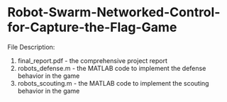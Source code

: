 # Robot-Swarm-Networked-Control-for-Capture-the-Flag-Game
File Description:
1. final_report.pdf - the comprehensive project report
2. robots_defense.m - the MATLAB code to implement the defense behavior in the game
2. robots_scouting.m - the MATLAB code to implement the scouting behavior in the game
